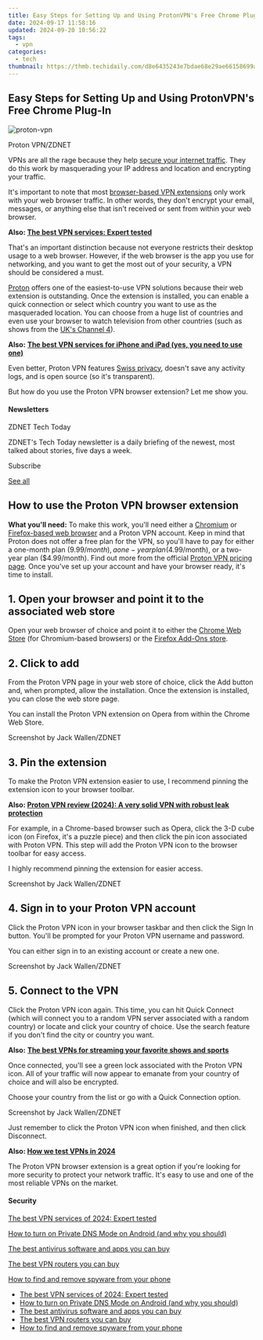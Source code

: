 ```yaml
---
title: Easy Steps for Setting Up and Using ProtonVPN's Free Chrome Plug-In
date: 2024-09-17 11:58:16
updated: 2024-09-20 10:56:22
tags:
  - vpn
categories:
  - tech
thumbnail: https://thmb.techidaily.com/d8e6435243e7bdae68e29ae66158699a00161b12482bc1fecd3d439c888dea97.png
---
```


## Easy Steps for Setting Up and Using ProtonVPN's Free Chrome Plug-In

![proton-vpn](https://www.zdnet.com/a/img/resize/2b77a5a16dd0e5f88a235bd0c92cfc2fe81c58a2/2023/03/31/f460d27e-9330-462d-9086-c2b590517586/proton-vpn.jpg?auto=webp&width=1280)

Proton VPN/ZDNET

VPNs are all the rage because they help [secure your internet traffic](https://www.zdnet.com/article/cybersecurity-101-everything-on-how-to-protect-your-privacy-and-stay-safe-online/). They do this work by masquerading your IP address and location and encrypting your traffic. 

It's important to note that most [browser-based VPN extensions](https://www.zdnet.com/article/best-chrome-vpn/) only work with your web browser traffic. In other words, they don't encrypt your email, messages, or anything else that isn't received or sent from within your web browser.

**Also: [The best VPN services: Expert tested](https://www.zdnet.com/article/best-vpn/)**

That's an important distinction because not everyone restricts their desktop usage to a web browser. However, if the web browser is the app you use for networking, and you want to get the most out of your security, a VPN should be considered a must.

[Proton](https://www.zdnet.com/article/proton-vpn-review/) offers one of the easiest-to-use VPN solutions because their web extension is outstanding. Once the extension is installed, you can enable a quick connection or select which country you want to use as the masqueraded location. You can choose from a huge list of countries and even use your browser to watch television from other countries (such as shows from the [UK's Channel 4](https://www.channel4.com)).

**Also:** [**The best VPN services for iPhone and iPad (yes, you need to use one)**](https://www.zdnet.com/article/best-iphone-vpn/)

Even better, Proton VPN features [Swiss privacy](https://www.zdnet.com/article/innovation-index-july-26-2024/), doesn't save any activity logs, and is open source (so it's transparent).

But how do you use the Proton VPN browser extension? Let me show you.

#### Newsletters

ZDNET Tech Today

ZDNET's Tech Today newsletter is a daily briefing of the newest, most talked about stories, five days a week.

 Subscribe

[See all](https://www.zdnet.com/newsletters/)

## How to use the Proton VPN browser extension

**What you'll need:** To make this work, you'll need either a [Chromium](https://www.zdnet.com/home-and-office/work-life/this-chromium-based-browser-is-the-fastest-one-ive-tried-and-free-to-download/) or [Firefox-based web browser](https://www.zdnet.com/home-and-office/networking/the-fall-of-firefox-mozillas-once-popular-web-browser-slides-into-irrelevance/) and a Proton VPN account. Keep in mind that Proton does not offer a free plan for the VPN, so you'll have to pay for either a one-month plan ($9.99/month), a one-year plan ($4.99/month), or a two-year plan ($4.99/month). Find out more from the official [Proton VPN pricing page](https://go.getproton.me/aff%5Fc?offer%5Fid=25&aff%5Fid=4706&source=ZDNET&aff%5Fsub=zd-%5F%5FCOM%5FCLICK%5FID%5F%5F-dtp). Once you've set up your account and have your browser ready, it's time to install.

## 1\. Open your browser and point it to the associated web store

Open your web browser of choice and point it to either the [Chrome Web Store](https://chromewebstore.google.com/detail/proton-vpn-fast-secure/jplgfhpmjnbigmhklmmbgecoobifkmpa) (for Chromium-based browsers) or the [Firefox Add-Ons store](https://addons.mozilla.org/en-US/firefox/addon/proton-vpn-firefox-extension/?utm%5Fsource=addons.mozilla.org&utm%5Fmedium=referral&utm%5Fcontent=search).

## 2\. Click to add

From the Proton VPN page in your web store of choice, click the Add button and, when prompted, allow the installation. Once the extension is installed, you can close the web store page.

You can install the Proton VPN extension on Opera from within the Chrome Web Store.

Screenshot by Jack Wallen/ZDNET

## 3\. Pin the extension

To make the Proton VPN extension easier to use, I recommend pinning the extension icon to your browser toolbar. 

**Also: [Proton VPN review (2024): A very solid VPN with robust leak protection](https://www.zdnet.com/article/proton-vpn-review/)**

For example, in a Chrome-based browser such as Opera, click the 3-D cube icon (on Firefox, it's a puzzle piece) and then click the pin icon associated with Proton VPN. This step will add the Proton VPN icon to the browser toolbar for easy access.

I highly recommend pinning the extension for easier access.

Screenshot by Jack Wallen/ZDNET

## 4\. Sign in to your Proton VPN account

Click the Proton VPN icon in your browser taskbar and then click the Sign In button. You'll be prompted for your Proton VPN username and password.

You can either sign in to an existing account or create a new one.

Screenshot by Jack Wallen/ZDNET

## 5\. Connect to the VPN

Click the Proton VPN icon again. This time, you can hit Quick Connect (which will connect you to a random VPN server associated with a random country) or locate and click your country of choice. Use the search feature if you don't find the city or country you want.

**Also:** [**The best VPNs for streaming your favorite shows and sports**](https://www.zdnet.com/article/best-streaming-vpn/)

Once connected, you'll see a green lock associated with the Proton VPN icon. All of your traffic will now appear to emanate from your country of choice and will also be encrypted.

Choose your country from the list or go with a Quick Connection option.

Screenshot by Jack Wallen/ZDNET

Just remember to click the Proton VPN icon when finished, and then click Disconnect.

**Also: [How we test VPNs in 2024](https://www.zdnet.com/article/how-we-test-and-review-vpns/)**

The Proton VPN browser extension is a great option if you're looking for more security to protect your network traffic. It's easy to use and one of the most reliable VPNs on the market.

#### Security

[The best VPN services of 2024: Expert tested](https://www.zdnet.com/article/best-vpn/ "The best VPN services of 2024: Expert tested")

[How to turn on Private DNS Mode on Android (and why you should)](https://www.zdnet.com/article/how-to-turn-on-private-dns-mode-on-android-and-why-you-should/ "How to turn on Private DNS Mode on Android (and why you should)")

[The best antivirus software and apps you can buy](https://www.zdnet.com/article/best-antivirus/ "The best antivirus software and apps you can buy")

[The best VPN routers you can buy](https://www.zdnet.com/article/best-vpn-router/ "The best VPN routers you can buy")

[How to find and remove spyware from your phone](https://www.zdnet.com/article/how-to-find-and-remove-spyware-from-your-phone/ "How to find and remove spyware from your phone")

* [The best VPN services of 2024: Expert tested](https://www.zdnet.com/article/best-vpn/ "The best VPN services of 2024: Expert tested")
* [How to turn on Private DNS Mode on Android (and why you should)](https://www.zdnet.com/article/how-to-turn-on-private-dns-mode-on-android-and-why-you-should/ "How to turn on Private DNS Mode on Android (and why you should)")
* [The best antivirus software and apps you can buy](https://www.zdnet.com/article/best-antivirus/ "The best antivirus software and apps you can buy")
* [The best VPN routers you can buy](https://www.zdnet.com/article/best-vpn-router/ "The best VPN routers you can buy")
* [How to find and remove spyware from your phone](https://www.zdnet.com/article/how-to-find-and-remove-spyware-from-your-phone/ "How to find and remove spyware from your phone")

<ins class="adsbygoogle"
     style="display:block"
     data-ad-format="autorelaxed"
     data-ad-client="ca-pub-7571918770474297"
     data-ad-slot="1223367746"></ins>



<ins class="adsbygoogle"
     style="display:block"
     data-ad-client="ca-pub-7571918770474297"
     data-ad-slot="8358498916"
     data-ad-format="auto"
     data-full-width-responsive="true"></ins>
